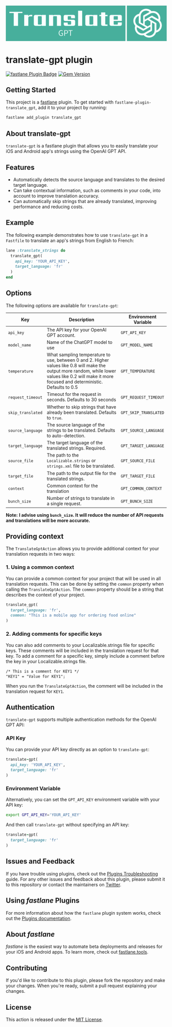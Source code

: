 ![logo](images/logo.png)

# translate-gpt plugin

[![fastlane Plugin Badge](https://rawcdn.githack.com/fastlane/fastlane/master/fastlane/assets/plugin-badge.svg)](https://rubygems.org/gems/fastlane-plugin-translate_gpt)
[![Gem Version](https://badge.fury.io/rb/fastlane-plugin-translate_gpt.svg)](https://badge.fury.io/rb/fastlane-plugin-translate_gpt)

## Getting Started

This project is a [fastlane](https://github.com/fastlane/fastlane) plugin. To get started with `fastlane-plugin-translate_gpt`, add it to your project by running:

```bash
fastlane add_plugin translate_gpt
```

## About translate-gpt

`translate-gpt` is a fastlane plugin that allows you to easily translate your iOS and Android app's strings using the OpenAI GPT API.


## Features

- Automatically detects the source language and translates to the desired target language.
- Can take contextual information, such as comments in your code, into account to improve translation accuracy.
- Can automatically skip strings that are already translated, improving performance and reducing costs.

## Example

The following example demonstrates how to use `translate-gpt` in a `Fastfile` to translate an app's strings from English to French:

```ruby
lane :translate_strings do
  translate_gpt(
    api_key: 'YOUR_API_KEY',
    target_language: 'fr'
  )
end
```

## Options

The following options are available for `translate-gpt`:

| Key | Description | Environment Variable |
| --- | --- | --- |
| `api_key` | The API key for your OpenAI GPT account. | `GPT_API_KEY` |
| `model_name` | Name of the ChatGPT model to use | `GPT_MODEL_NAME` |
| `temperature` | What sampling temperature to use, between 0 and 2. Higher values like 0.8 will make the output more random, while lower values like 0.2 will make it more focused and deterministic. Defaults to 0.5 | `GPT_TEMPERATURE` |
| `request_timeout` | Timeout for the request in seconds. Defaults to 30 seconds | `GPT_REQUEST_TIMEOUT` |
| `skip_translated` | Whether to skip strings that have already been translated. Defaults to `true`. | `GPT_SKIP_TRANSLATED` |
| `source_language` | The source language of the strings to be translated. Defaults to auto-detection. | `GPT_SOURCE_LANGUAGE` |
| `target_language` | The target language of the translated strings. Required. | `GPT_TARGET_LANGUAGE` |
| `source_file` | The path to the `Localizable.strings` or `strings.xml` file to be translated. | `GPT_SOURCE_FILE` |
| `target_file` | The path to the output file for the translated strings. | `GPT_TARGET_FILE` |
| `context` | Common context for the translation | `GPT_COMMON_CONTEXT` |
| `bunch_size` | Number of strings to translate in a single request.| `GPT_BUNCH_SIZE` |

**Note:** __I advise using `bunch_size`. It will reduce the number of API requests and translations will be more accurate.__

## Providing context

The `TranslateGptAction` allows you to provide additional context for your translation requests in two ways:

### 1. Using a common context

You can provide a common context for your project that will be used in all translation requests. This can be done by setting the `common` property when calling the `TranslateGptAction`. The `common` property should be a string that describes the context of your project.

```ruby
translate_gpt(
  target_language: 'fr',
  common: "This is a mobile app for ordering food online"
)
```

### 2. Adding comments for specific keys

You can also add comments to your Localizable.strings file for specific keys. These comments will be included in the translation request for that key. To add a comment for a specific key, simply include a comment before the key in your Localizable.strings file.

```text
/* This is a comment for KEY1 */
"KEY1" = "Value for KEY1";
```

When you run the `TranslateGptAction`, the comment will be included in the translation request for `KEY1`.


## Authentication

`translate-gpt` supports multiple authentication methods for the OpenAI GPT API:

### API Key

You can provide your API key directly as an option to `translate-gpt`:

```ruby
translate-gpt(
  api_key: 'YOUR_API_KEY',
  target_language: 'fr'
)
```

### Environment Variable

Alternatively, you can set the `GPT_API_KEY` environment variable with your API key:

```bash
export GPT_API_KEY='YOUR_API_KEY'
```

And then call `translate-gpt` without specifying an API key:

```ruby
translate-gpt(
  target_language: 'fr'
)
```

## Issues and Feedback

If you have trouble using plugins, check out the [Plugins Troubleshooting](https://docs.fastlane.tools/plugins/plugins-troubleshooting/) guide. For any other issues and feedback about this plugin, please submit it to this repository or contact the maintainers on [Twitter](https://twitter.com/ftp27host).

## Using _fastlane_ Plugins

For more information about how the `fastlane` plugin system works, check out the [Plugins documentation](https://docs.fastlane.tools/plugins/create-plugin/).

## About _fastlane_

_fastlane_ is the easiest way to automate beta deployments and releases for your iOS and Android apps. To learn more, check out [fastlane.tools](https://fastlane.tools).

## Contributing

If you'd like to contribute to this plugin, please fork the repository and make your changes. When you're ready, submit a pull request explaining your changes.

## License

This action is released under the [MIT License](LICENSE).

